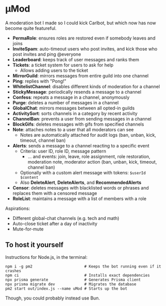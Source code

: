# μMod

A moderation bot I made so I could kick Carlbot, but which now has now become quite featureful.

- **PermaRole**: ensures roles are restored even if somebody leaves and joins
- **InviteSpam**: auto-timeout users who post invites, and kick those who post invites and ping @everyone
- **Leaderboard**: keeps track of user messages and ranks them
- **Tickets**: a ticket system for users to ask for help
  - Allows adding users to the ticket
- **MirrorGuild**: mirrors messages from entire guild into one channel
- **Ping**: replies with "Pong!"
- **WhitelistChannel**: disables different kinds of moderation for a channel
- **StickyMessage**: periodically resends a message to a channel
- **Confess**: repeats a message in a channel, anonymously
- **Purge**: deletes a number of messages in a channel
- **GlobalChat**: mirrors messages between all opted-in guilds
- **ActivitySort**: sorts channels in a category by recent activity
- **ChannelBan**: prevents a user from sending messages in a channel
- **BlockGifs**: deletes messages with gifs from specified channels
- **Note**: attaches notes to a user that all moderators can see
  - Notes are automatically attached for audit logs (ban, unban, kick, timeout, channel ban)
- **Alerts**: sends a message to a channel reacting to a specific event
  - Criteria: user ID, role ID, message pattern
    - ... and events: join, leave, role assignment, role restoration, moderation note, moderator action (ban, unban, kick, timeout, channel ban)
  - Optionally with a custom alert message with tokens: `$userId $content`
  - Also **DeleteAlert**, **DeleteAlerts**, and **RecommendedAlerts**
- **Censor**: deletes messages with blacklisted words or phrases and replaces them with a censored message
- **RoleList**: maintains a message with a list of members with a role

Aspirations:

- Different global-chat channels (e.g. tech and math)
- Auto-close ticket after a day of inactivity
- Mute-for-mute

## To host it yourself

Instructions for Node.js, in the terminal:

```
npm i -g pm2                       # Keeps the bot running even if it crashes
npm ci                             # Installs exact dependencies
npx prisma generate                # Generates Prisma client
npx prisma migrate dev             # Migrates the database
pm2 start out/index.js --name uMod # Starts up the bot
```

Though, you could probably instead use Bun.
